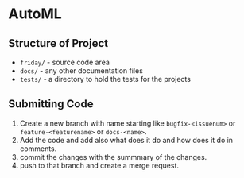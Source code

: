 # AutoML

## Structure of Project

- `friday/` - source code area
- `docs/` - any other documentation files
- `tests/` - a directory to hold the tests for the projects  

## Submitting Code

1. Create a new branch with name starting like `bugfix-<issuenum>` or `feature-<featurename>` or `docs-<name>`.
2. Add the code and add also what does it do and how does it do in comments.
3. commit the changes with the summmary of the changes.
4. push to that branch and create a merge request.

